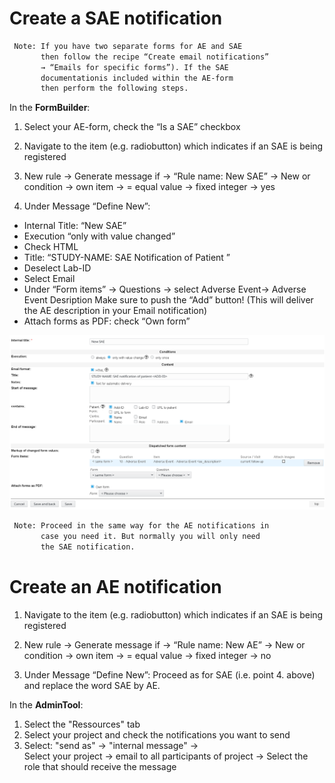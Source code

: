 # Create a SAE notification

``` diff
 Note: If you have two separate forms for AE and SAE 
       then follow the recipe “Create email notifications” 
       → “Emails for specific forms”). If the SAE 
       documentationis included within the AE-form 
       then perform the following steps.
```

In the **FormBuilder**:


1. Select your AE-form, check the “Is a SAE” checkbox

2. Navigate to the item (e.g. radiobutton) which indicates if an SAE is being registered

3. New rule → Generate message if  → “Rule name: New SAE” → New or condition → own item → = equal value → fixed integer → yes

4. Under Message “Define New”:

  * Internal Title: “New SAE”
  * Execution “only with value changed”
  * Check HTML
  * Title:  “STUDY-NAME: SAE Notification of Patient <ADD-ID>”
  * Deselect Lab-ID
  * Select Email
  * Under “Form items” →  Questions → select Adverse Event→ Adverse Event Desription
  Make sure to push the “Add” button! (This will deliver the AE description in your Email notification)
  * Attach forms as PDF: check “Own form” 

![sae_notification](fig/ae_sae_form_notification.png)
  
``` diff
 Note: Proceed in the same way for the AE notifications in 
       case you need it. But normally you will only need 
       the SAE notification.
 ```

# Create an AE notification

1. Navigate to the item (e.g. radiobutton) which indicates if an SAE is being registered

2. New rule → Generate message if  → “Rule name: New AE” → New or condition → own item → = equal value → fixed integer → no

3. Under Message “Define New”: Proceed as for SAE (i.e. point 4. above) and replace the word SAE by AE.

 
In the **AdminTool**:

1. Select the "Ressources" tab
2. Select your project and check the notifications you want to send
3. Select: "send as" →  "internal message" →  
Select your project →  email to all participants of project →  Select the role that should receive the message
